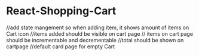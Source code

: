 # React-Shopping-Cart

//add state mangement so when adding item, it shows amount of items on Cart icon
//items added should be visible on cart page
// items on cart page should be incrementable and decrementable
//total should be shown on cartpage
//default card page for empty Cart
